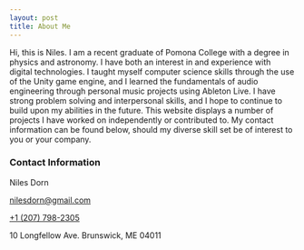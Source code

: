 ```yaml
---
layout: post
title: About Me
---
```


Hi, this is Niles. I am a recent graduate of Pomona College with a degree in physics and astronomy. I have both an interest in and experience with digital technologies.  I taught myself computer science skills through the use of the Unity game engine, and I learned the fundamentals of audio engineering through personal music projects using Ableton Live. I have strong problem solving and interpersonal skills, and I hope to continue to build upon my abilities in the future. This website displays a number of projects I have worked on independently or contributed to. My contact information can be found below, should my diverse skill set be of interest to you or your company.

### Contact Information

Niles Dorn

<a href = "mailto: nilesdorn@gmail.com">nilesdorn@gmail.com</a>

<a href="tel: 207-79802305">+1 (207) 798-2305</a>

10 Longfellow Ave.
Brunswick, ME
04011